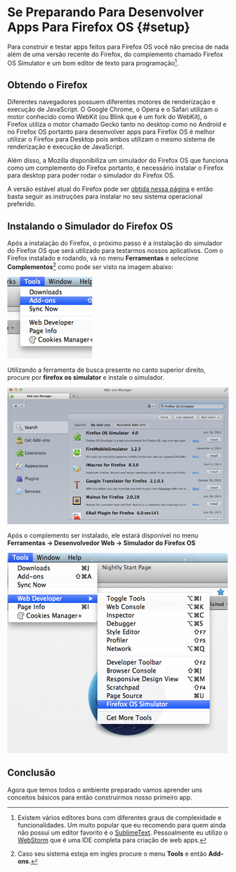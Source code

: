 # Se Preparando Para Desenvolver Apps Para Firefox OS {#setup}

Para construir e testar apps feitos para Firefox OS você não precisa de nada além de uma versão recente do Firefox, do complemento chamado Firefox OS Simulator e um bom editor de texto para programação[^editores].

[^editores]: Existem vários editores bons com diferentes graus de complexidade e funcionalidades. Um muito popular que eu recomendo para quem ainda não possui um editor favorito é o [SublimeText](http://sublimetext.com/). Pessoalmente eu utilizo o [WebStorm](http://www.jetbrains.com/webstorm/) que é uma IDE completa para criação de web apps.

## Obtendo o Firefox

Diferentes navegadores possuem diferentes motores de renderização e execução de JavaScript. O Google Chrome, o Opera e o Safari utilizam o motor conhecido como WebKit (ou Blink que é um fork do WebKit), o Firefox utiliza o motor chamado Gecko tanto no desktop como no Android e no Firefox OS portanto para desenvolver apps para Firefox OS é melhor utilizar o Firefox para Desktop pois ambos utilizam o mesmo sistema de renderização e execução de JavaScript.

Além disso, a Mozilla disponibiliza um simulador do Firefox OS que funciona como um complemento do Firefox portanto, é necessário instalar o Firefox para desktop para poder rodar o simulador do Firefox OS.

A versão estável atual do Firefox pode ser [obtida nessa página](http://getfirefox.com) e então basta seguir as instruções para instalar no seu sistema operacional preferido.

## Instalando o Simulador do Firefox OS

Após a instalação do Firefox, o próximo passo é a instalação do simulador do Firefox OS que será utilizado para testarmos nossos aplicativos. Com o Firefox instalado e rodando, vá no menu **Ferramentas** e selecione **Complementos**[^tools-add-ons] como pode ser visto na imagem abaixo:

[^tools-add-ons]: Caso seu sistema esteja em ingles procure o menu **Tools** e então **Add-ons**.

![Menu **Ferramentas** com menu **Complementos** selecionado](images/originals/tools.png)

Utilizando a ferramenta de busca presente no canto superior direito, procure por **firefox os simulator** e instale o simulador.

![Gerenciador de complementos mostrando o simulador](images/originals/addons-simulator.png)

Após o complemento ser instalado, ele estará disponível no menu **Ferramentas -> Desenvolvedor Web -> Simulador do Firefox OS**

![Onde fica o simulador após instalado](images/originals/tools-web-developer-simulator.png)

## Conclusão

Agora que temos todos o ambiente preparado vamos aprender uns conceitos básicos para então construirmos nosso primeiro app.